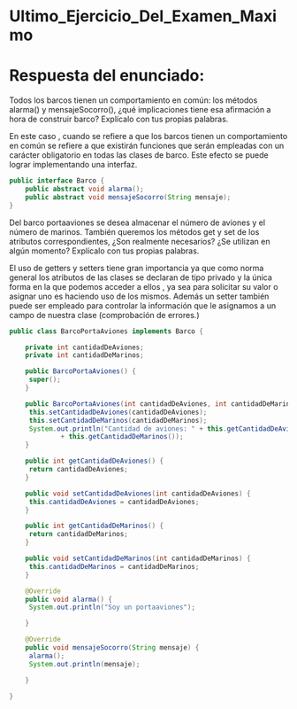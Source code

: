 # Ultimo_Ejercicio_Del_Examen_Maximo

# Respuesta del enunciado:
Todos los barcos tienen un comportamiento en común: los métodos alarma() y
mensajeSocorro(), ¿qué implicaciones tiene esa afirmación a hora de construir
barco? Explícalo con tus propias palabras.

En este caso , cuando se refiere a que los barcos tienen un comportamiento en común se refiere a que existirán funciones que serán empleadas con un carácter obligatorio en todas las clases de barco.
Este efecto se puede lograr implementando una interfaz.

```java
public interface Barco {
    public abstract void alarma();
    public abstract void mensajeSocorro(String mensaje);
}
```

Del barco portaaviones se desea almacenar el número de aviones y el número de
marinos. También queremos los métodos get y set de los atributos
correspondientes, ¿Son realmente necesarios? ¿Se utilizan en algún momento?
Explícalo con tus propias palabras.


El uso de getters y setters tiene gran importancia ya que como norma general los atributos de las clases se declaran de tipo privado y la única forma en la que podemos acceder a ellos , ya sea para solicitar su
valor o asignar uno es haciendo uso de los mismos. Además un setter también puede ser empleado para controlar la información que le asignamos a un campo de nuestra clase (comprobación de errores.)

```java
public class BarcoPortaAviones implements Barco {

    private int cantidadDeAviones;
    private int cantidadDeMarinos;

    public BarcoPortaAviones() {
   	 super();
    }

    public BarcoPortaAviones(int cantidadDeAviones, int cantidadDeMarinos) {
   	 this.setCantidadDeAviones(cantidadDeAviones);
   	 this.setCantidadDeMarinos(cantidadDeMarinos);
   	 System.out.println("Cantidad de aviones: " + this.getCantidadDeAviones() + " Cantidad de marinos :"
   			 + this.getCantidadDeMarinos());
    }

    public int getCantidadDeAviones() {
   	 return cantidadDeAviones;
    }

    public void setCantidadDeAviones(int cantidadDeAviones) {
   	 this.cantidadDeAviones = cantidadDeAviones;
    }

    public int getCantidadDeMarinos() {
   	 return cantidadDeMarinos;
    }

    public void setCantidadDeMarinos(int cantidadDeMarinos) {
   	 this.cantidadDeMarinos = cantidadDeMarinos;
    }

    @Override
    public void alarma() {
   	 System.out.println("Soy un portaaviones");

    }

    @Override
    public void mensajeSocorro(String mensaje) {
   	 alarma();
   	 System.out.println(mensaje);

    }

}
```



